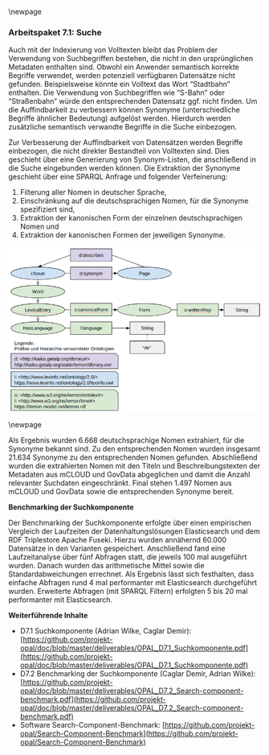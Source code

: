 \newpage

### Arbeitspaket 7.1: Suche

Auch mit der Indexierung von Volltexten bleibt das Problem der Verwendung von Suchbegriffen bestehen, die nicht in den ursprünglichen Metadaten enthalten sind. Obwohl ein Anwender semantisch korrekte Begriffe verwendet, werden potenziell verfügbaren Datensätze nicht gefunden.
Beispielsweise könnte ein Volltext das Wort “Stadtbahn” enthalten. Die Verwendung von
Suchbegriffen wie “S-Bahn” oder “Straßenbahn” würde den entsprechenden Datensatz ggf. nicht
finden. Um die Auffindbarkeit zu verbessern können Synonyme (unterschiedliche Begriffe
ähnlicher Bedeutung) aufgelöst werden. Hierdurch werden zusätzliche semantisch verwandte
Begriffe in die Suche einbezogen.

Zur Verbesserung der Auffindbarkeit von Datensätzen werden Begriffe einbezogen, die nicht direkter Bestandteil von Volltexten sind. Dies geschieht über eine Generierung von Synonym-Listen, die anschließend in die Suche eingebunden werden können. Die Extraktion der Synonyme geschieht über eine SPARQL Anfrage und folgender Verfeinerung:

1. Filterung aller Nomen in deutscher Sprache,
2. Einschränkung auf die deutschsprachigen Nomen, für die Synonyme spezifiziert sind,
3. Extraktion der kanonischen Form der einzelnen deutschsprachigen Nomen und
4. Extraktion der kanonischen Formen der jeweiligen Synonyme.

![](../Medien/AP7-1-Suchkomponente-DBnary.png)

\newpage

Als Ergebnis wurden 6.668 deutschsprachige Nomen extrahiert, für die Synonyme bekannt sind. Zu den entsprechenden Nomen wurden insgesamt 21.634 Synonyme zu den entsprechenden Nomen gefunden. Abschließend wurden die extrahierten Nomen mit den Titeln und Beschreibungstexten der
Metadaten aus mCLOUD und GovData abgeglichen und damit die Anzahl relevanter Suchdaten eingeschränkt. Final stehen 1.497 Nomen aus mCLOUD und GovData sowie die entsprechenden Synonyme bereit.

**Benchmarking der Suchkomponente**

Der Benchmarking der Suchkomponente erfolgte über einen empirischen Vergleich der Laufzeiten der Datenhaltungslösungen Elasticsearch und dem RDF Triplestore Apache Fuseki. Hierzu wurden annähernd 60.000 Datensätze in den Varianten gespeichert. Anschließend fand eine Laufzeitanalyse über fünf Abfragen statt, die jeweils 100 mal ausgeführt wurden. Danach wurden das arithmetische Mittel sowie die Standardabweichungen errechnet. Als Ergebnis lässt sich festhalten, dass einfache Abfragen rund 4 mal performanter mit Elasticsearch durchgeführt wurden. Erweiterte Abfragen (mit SPARQL Filtern) erfolgten 5 bis 20 mal performanter mit Elasticsearch.


**Weiterführende Inhalte**

* D7.1 Suchkomponente (Adrian Wilke, Caglar Demir): [https://github.com/projekt-opal/doc/blob/master/deliverables/OPAL_D7.1_Suchkomponente.pdf](https://github.com/projekt-opal/doc/blob/master/deliverables/OPAL_D7.1_Suchkomponente.pdf)
* D7.2  Benchmarking der Suchkomponente (Caglar Demir, Adrian Wilke): [https://github.com/projekt-opal/doc/blob/master/deliverables/OPAL_D7.2_Search-component-benchmark.pdf](https://github.com/projekt-opal/doc/blob/master/deliverables/OPAL_D7.2_Search-component-benchmark.pdf)
* Software Search-Component-Benchmark: [https://github.com/projekt-opal/Search-Component-Benchmark](https://github.com/projekt-opal/Search-Component-Benchmark)
